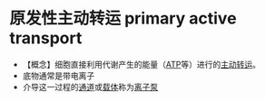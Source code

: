 # 原发性主动转运 primary active transport

- 【概念】细胞直接利用代谢产生的能量（[ATP](ATP.md)等）进行的[主动转运](主动转运.md)。
- 底物通常是带电离子
- 介导这一过程的[通道](通道.md)或[载体](载体.md)称为[离子泵](离子泵.md)

